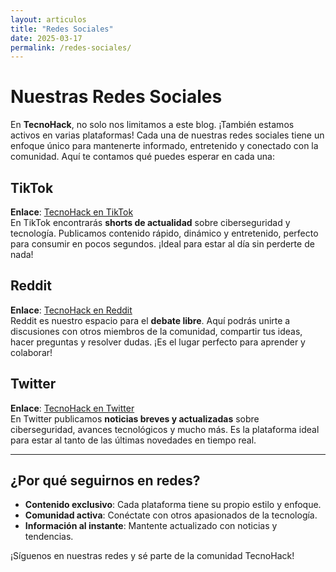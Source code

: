 ```yaml
---
layout: articulos
title: "Redes Sociales"
date: 2025-03-17
permalink: /redes-sociales/
---
```


# Nuestras Redes Sociales

En **TecnoHack**, no solo nos limitamos a este blog. ¡También estamos activos en varias plataformas! Cada una de nuestras redes sociales tiene un enfoque único para mantenerte informado, entretenido y conectado con la comunidad. Aquí te contamos qué puedes esperar en cada una:

## TikTok
**Enlace**: [TecnoHack en TikTok](https://www.tiktok.com/@TecnoHack)  
En TikTok encontrarás **shorts de actualidad** sobre ciberseguridad y tecnología. Publicamos contenido rápido, dinámico y entretenido, perfecto para consumir en pocos segundos. ¡Ideal para estar al día sin perderte de nada!

## Reddit
**Enlace**: [TecnoHack en Reddit](https://www.reddit.com/r/TecnoHack)  
Reddit es nuestro espacio para el **debate libre**. Aquí podrás unirte a discusiones con otros miembros de la comunidad, compartir tus ideas, hacer preguntas y resolver dudas. ¡Es el lugar perfecto para aprender y colaborar!

## Twitter
**Enlace**: [TecnoHack en Twitter](https://twitter.com/TecnoHack)  
En Twitter publicamos **noticias breves y actualizadas** sobre ciberseguridad, avances tecnológicos y mucho más. Es la plataforma ideal para estar al tanto de las últimas novedades en tiempo real.

---

## ¿Por qué seguirnos en redes?
- **Contenido exclusivo**: Cada plataforma tiene su propio estilo y enfoque.
- **Comunidad activa**: Conéctate con otros apasionados de la tecnología.
- **Información al instante**: Mantente actualizado con noticias y tendencias.

¡Síguenos en nuestras redes y sé parte de la comunidad TecnoHack!
